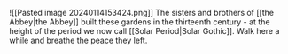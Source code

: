 ![[Pasted image 20240114153424.png]]
The sisters and brothers of [[the Abbey|the Abbey]] built these gardens in the thirteenth century - at the height of the period we now call [[Solar Period|Solar Gothic]]. Walk here a while and breathe the peace they left.
